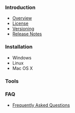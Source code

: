 ### Introduction ###

- [Overview](overview.md) 
- [License](license.md) 
- [Versioning](versioning.md)
- [Release Notes](release-notes.md)

### Installation ###

- Windows
- Linux
- Mac OS X

### Tools ###



### FAQ ###
- [Frequently Asked Questions](faq.md)